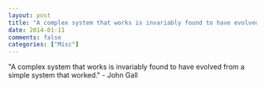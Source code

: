 ```yaml
---
layout: post
title: "A complex system that works is invariably found to have evolved from a simple system that worked."
date: 2014-01-11
comments: false
categories: ["Misc"]
---
```


<span class='quote'>"A complex system that works is invariably found to have evolved from a simple system that worked."</span>
<span class='by'>- John Gall</span>
